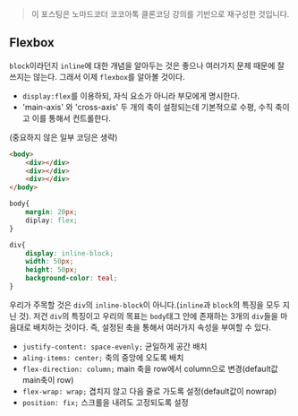 > 이 포스팅은 노마드코더 코코아톡 클론코딩 강의를 기반으로 재구성한 것입니다.

## Flexbox

`block`이라던지 `inline`에 대한 개념을 알아두는 것은 좋으나 여러가지 문제 때문에 잘 쓰지는 않는다. 그래서 이제 `flexbox`를 알아볼 것이다.



- `display:flex`를 이용하되, 자식 요소가 아니라 부모에게 명시한다.
- 'main-axis' 와 'cross-axis' 두 개의 축이 설정되는데 기본적으로 수평, 수직 축이고 이를 통해서 컨트롤한다.



(중요하지 않은 일부 코딩은 생략)

```html
<body>
    <div></div>
    <div></div>
    <div></div>
</body>
```

```css
body{
    margin: 20px;
    diplay: flex;
}

div{
    display: inline-block;
    width: 50px;
    height: 50px;
    background-color: teal;
}
```



우리가 주목할 것은 `div`의 `inline-block`이 아니다.(`inline`과 `block`의 특징을 모두 지닌 것). 저건 `div`의 특징이고 우리의 목표는 `body`태그 안에 존재하는 3개의 `div`들을 마음대로 배치하는 것이다. 즉, 설정된 축을 통해서 여러가지 속성을 부여할 수 있다.



- `justify-content: space-evenly;` 균일하게 공간 배치
- `aling-items: center;` 축의 중앙에 오도록 배치
- `flex-direction: column;` main 축을 row에서 column으로 변경(default값 main축이 row)
- `flex-wrap: wrap;`  겹치지 않고 다음 줄로 가도록 설정(default값이 nowrap)
- `position: fix;` 스크롤을 내려도 고정되도록 설정

